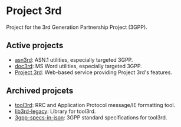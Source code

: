 # Project 3rd

Project for the 3rd Generation Partnership Project (3GPP).

## Active projects

- [asn3rd]: ASN.1 utilities, especially targeted 3GPP.
- [doc3rd]: MS Word utilities, especially targeted 3GPP.
- [Project 3rd]: Web-based service providing Project 3rd's features.

[asn3rd]: https://github.com/proj3rd/asn3rd
[doc3rd]: https://github.com/proj3rd/doc3rd
[Project 3rd]: https://proj3rd.github.io

## Archived projcets

- [tool3rd]: RRC and Application Protocol message/IE formatting tool.
- [lib3rd-legacy]: Library for tool3rd.
- [3gpp-specs-in-json]: 3GPP standard specifications for tool3rd.

[tool3rd]: https://github.com/proj3rd/tool3rd
[lib3rd-legacy]: https://github.com/proj3rd/lib3rd
[3gpp-specs-in-json]: https://github.com/proj3rd/3gpp-specs-in-json
